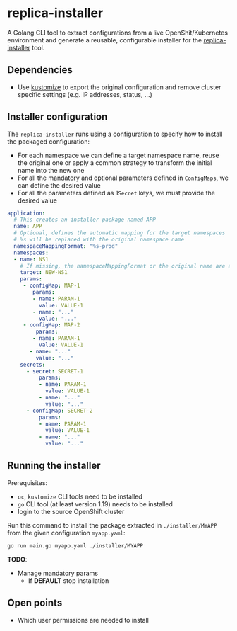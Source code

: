 # replica-installer
A Golang CLI tool to extract configurations from a live OpenShit/Kubernetes environment and generate a reusable, configurable
installer for the [replica-installer](../replica-installer/README.md) tool.

## Dependencies
* Use [kustomize](konveyor.io/tools/crane/) to export the original configuration and remove cluster specific settings
  (e.g. IP addresses, status, ...)

## Installer configuration
The `replica-installer` runs using a configuration to specify how to install the packaged configuration:
* For each namespace we can define a target namespace name, reuse the original one or apply a common strategy to transform
the initial name into the new one
* For all the mandatory and optional parameters defined in `ConfigMaps`, we can define the desired value
* For all the parameters defined as 1`Secret` keys, we must provide the desired value

```yaml
application:
  # This creates an installer package named APP
  name: APP
  # Optional, defines the automatic mapping for the target namespaces
  # %s will be replaced with the original namespace name
  namespaceMappingFormat: "%s-prod"
  namespaces:
  - name: NS1
    # If missing, the namespaceMappingFormat or the original name are applied 
    target: NEW-NS1
    params:
     - configMap: MAP-1
        params:
        - name: PARAM-1
          value: VALUE-1
        - name: "..."
          value: "..."
     - configMap: MAP-2
         params:
        - name: PARAM-1
          value: VALUE-1
       - name: "..."
         value: "..."
    secrets:
      - secret: SECRET-1
          params:
          - name: PARAM-1
            value: VALUE-1
          - name: "..."
            value: "..."
      - configMap: SECRET-2
          params:
          - name: PARAM-1
            value: VALUE-1
          - name: "..."
            value: "..."
```

## Running the installer
Prerequisites:
* `oc`, `kustomize` CLI tools need to be installed
* `go` CLI tool (at least version 1.19) needs to be installed
* login to the source OpenShift cluster

Run this command to install the package extracted in `./installer/MYAPP` from the given configuration `myapp.yaml`:
```bash
go run main.go myapp.yaml ./installer/MYAPP
```

**TODO**:
* Manage mandatory params
  * If __DEFAULT__ stop installation

## Open points
* Which user permissions are needed to install

